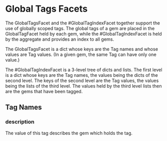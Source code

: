 # Global Tags Facets

The GlobalTagsFacet and the #GlobalTagIndexFacet together support
the use of globally scoped tags. The global tags of a gem are
placed in
the GlobalTagFacet held by each gem, while the #GlobalTagIndexFacet
is held by the aggregate and provides an index to all gems.

The GlobalTagsFacet is a dict whose keys are the Tag names and whose
values are Tag values. (In a given gem, the same 
Tag can have only one value.)

The #GlobalTagIndexFacet is a 3-level tree of dicts and lists.
The first level is a dict whose keys are the Tag names, the values
being the dicts of the second level.
The keys of the second level are the Tag values, the values
being the lists of the third level.
The values held by the third level lists then are the gems
that have been tagged.

## Tag Names

### description

The value of this tag describes the gem which holds the tag.
